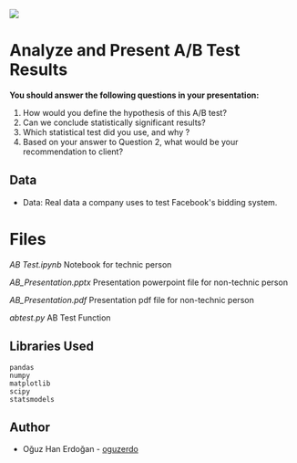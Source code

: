 
![](https://www.oguzerdogan.com/wp-content/uploads/2020/11/a-b-testing.jpg)



# Analyze and Present A/B Test Results


**You should answer the following questions in your presentation:**

1. How would you define the hypothesis of this A/B test?
2. Can we conclude statistically significant results?
3. Which statistical test did you use, and why ?
4. Based on your answer to Question 2, what would be your recommendation to client?

## Data

- Data: Real data a company uses to test Facebook's bidding system.

# Files

*AB Test.ipynb* 	Notebook for technic person

*AB_Presentation.pptx* 	Presentation powerpoint file for non-technic person

*AB_Presentation.pdf*	Presentation pdf file for non-technic person

*abtest.py* AB Test Function

## Libraries Used

```
pandas
numpy
matplotlib
scipy
statsmodels
```

## Author

- Oğuz Han Erdoğan - [oguzerdo](https://github.com/oguzerdo)

